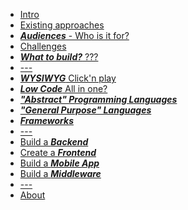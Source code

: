 <!-- docs/_sidebar.md -->

* [Intro](README.md)
* [Existing approaches](EXISTING.md)
* [***Audiences*** - Who is it for?](DOCUMENTATION.md)
* [Challenges](DOCUMENTATION.md)
* [***What to build?*** ???](DOCUMENTATION.md)
* [---]()
* [***WYSIWYG*** Click'n play](DOCUMENTATION.md)
* [***Low Code*** All in one?](DOCUMENTATION.md)
* [***"Abstract" Programming Languages***](ABSTRACT-PROGRAMMING.md)
* [***"General Purpose" Languages***](GENERAL-PURPOSE-LANGUAGES.md)
* [***Frameworks***](DOCUMENTATION.md)
* [---]()
* [Build a ***Backend***](DOCUMENTATION.md)
* [Create a ***Frontend***](DOCUMENTATION.md)
* [Build a ***Mobile App***](DOCUMENTATION.md)
* [Build a ***Middleware***](DOCUMENTATION.md)
* [---]()
* [About](ABOUT.md)
